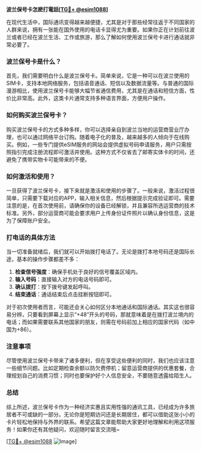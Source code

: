 **波兰保号卡怎麽打電話[[TG💪+ @esim1088](https://t.me/s/esim1088)]**

在现代生活中，国际通讯变得越来越便捷，尤其是对于那些经常往返于不同国家的人群来说，拥有一张能在国外使用的电话卡显得尤为重要。如果你正在计划前往波兰或者已经在波兰生活、工作或旅游，那么了解如何使用波兰保号卡进行通话就非常必要了。

### 波兰保号卡是什么？

首先，我们需要明白什么是波兰保号卡。简单来说，它是一种可以在波兰使用的SIM卡，支持本地网络服务，包括语音通话、短信以及数据流量等。与普通的国际漫游相比，使用波兰保号卡能够大幅节省通信费用，尤其是在通话和短信方面，性价比非常高。此外，这类卡片通常支持多种语言界面，方便用户操作。

### 如何购买波兰保号卡？

购买波兰保号卡的方式多种多样，你可以选择亲自到波兰当地的运营商营业厅办理，也可以通过网络平台订购。随着电子化的普及，越来越多的人倾向于在线购买。例如，一些专门提供eSIM服务的网站会提供虚拟号码申请服务，用户只需按照指引完成注册流程即可激活并使用。这种方式不仅省去了邮寄实体卡的时间，还避免了携带实物卡可能带来的不便。

### 如何激活和使用？

一旦获得了波兰保号卡，接下来就是激活和使用的步骤了。一般来说，激活过程很简单，只需要下载对应的APP，输入相关信息，然后根据提示完成验证即可。需要注意的是，在首次使用前，请确保你的设备已经解锁，并且兼容所选运营商的技术标准。另外，部分运营商可能会要求用户上传身份证件照片以确认身份信息，这是为了保障账户安全。

### 打电话的具体方法

当一切准备就绪后，我们就可以开始拨打电话了。无论是拨打本地号码还是国际长途，基本的操作步骤都差不多：

1. **检查信号强度**：确保手机处于良好的信号覆盖区域内。
2. **输入号码**：直接输入对方的电话号码即可。
3. **确认拨打**：按下拨号键发起呼叫。
4. **结束通话**：通话结束后点击挂断按钮即可。

对于初次使用者而言，可能还会关心如何区分本地通话和国际通话。其实这也很容易分辨，只要看到屏幕上显示“+48”开头的号码，那就意味着是在拨打波兰境内的电话；而如果需要联系其他国家的朋友，则需在号码前加上相应的国家代码（如中国为+86）。

### 注意事项

尽管使用波兰保号卡带来了诸多便利，但在享受这些便利的同时，我们也应该注意一些细节问题。比如定期检查余额以防欠费停机；留意运营商提供的优惠套餐，合理规划自己的消费习惯；同时也要保护好个人信息安全，不要随意透露给陌生人。

### 总结

综上所述，波兰保号卡作为一种经济实惠且实用性强的通讯工具，已经成为许多旅居者不可或缺的一部分。无论你是短期访问还是长期居住，都可以借助这张小小的卡片轻松地保持与外界的联系。希望这篇文章能帮助大家更好地理解和利用这项服务！如果你还有其他疑问，欢迎随时留言交流哦~

[[TG💪+ @esim1088](https://t.me/s/esim1088) ![Image](https://i.postimg.cc/4NQfJmqS/Snipaste-2025-05-13-00-14-12.png)]